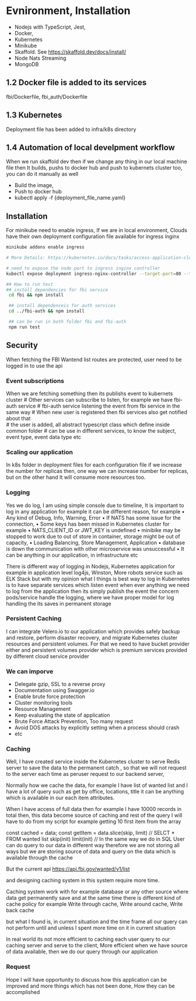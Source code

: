# Evnironment, Installation
  - Nodejs with TypeScript, Jest, 
  - Docker, 
  - Kubernetes
  - Minikube
  - Skaffold. See https://skaffold.dev/docs/install/
  - Node Nats Streaming
  - MongoDB
 
## 1.2 Docker file is added to its services
fbi/Dockerfile, fbi_auth/Dockerfile

## 1.3 Kubernetes 
Deployment file has been added to infra/k8s directory

## 1.4 Automation of local develpment workflow 
 When we run skaffold dev then if we change any thing in our local machine file then It builds, pushs to docker hub and push to kubernets cluster too, you can do it manually as well
 - Build the image, 
 - Push to docker hub 
 - kubectl apply -f {deployment_file_name.yaml}

## Installation
 For minikube need to enable ingress, If we are in local environment, Clouds have their own deployment configuration file available for ingress inginx
 
 ``` bash 
 minikube addons enable ingress

 # More Details: https://kubernetes.io/docs/tasks/access-application-cluster/ingress-minikube/

 # need to expose the node port to ingress inginx controller 
 kubectl expose deployment ingress-nginx-controller --target-port=80 --type=NodePort -n kube-system

 ## How to run test
 ## install dependencies for fbi service
  cd fbi && npm install 

  ## install dependenceis for auth services
  cd ../fbi-auth && npm install 

  ## can be run in both folder fbi and fbi-auth 
  npm run test 
  ```

## Security  
When fetching the FBI Wantend list routes are protected, user need to be logged in to use the api 

### Event subscriptions
When we are fetching something then its publishs event to kubernets cluster 
    # Other services can subscribe to listen, for example we have fbi-auth service
    # fbi-auth service listening the event from fbi service in the same way 
    # When new user is registered then fbi services also get notified about that   
    # the user is added, all abstract typescript class which define inside common folder 
    # can be use in different services, to know the subject, event type, event data type etc


### Scaling our application 
In k8s folder in deployment files for each configuration file if we increase the number for replicas then, one way we can increase number for replicas, but on the other hand It will consume more resources too.

### Logging 
Yes we do log, I am using simple console due to timeline, It is important to log in any application for example it can be different reason, for example 
    • Any kind of Debug, Info, Warning, Error
    • If NATS has some issue for the connection, 
    • Some keys has been missed in Kubernetes cluster for example 
    • NATS_CLIENT_ID or JWT_KEY is undefined
    • minibike may be stopped to work due to out of store in container, storage might be out of capacity, 
    • Loading Balancing, Store Management, Application 
    • database is down the communication with other microservice was unsuccessful
    • It can be anything in our application, in infrastructure  etc

There is different way of logging in Nodejs, Kubernetes application for example in application level log4js, Winston, More robots service such as ELK Stack but with my opinion what I things is best way to log in Kubernetes is to have separate services which listen event when ever anything we need to log from the application then its simply publish the event the concern pods/service handle the logging, where we have proper model for log handling the its saves in permanent storage

### Persistent Caching 
I can integrate Velero.io to our application which provides safely backup and restore, perform disaster recovery, and migrate Kubernetes cluster resources and persistent volumes. For that we need to have bucket provider either and persistent volumes provider which is premium services provided by different cloud service provider
      
### We can imporve
- Delegate gzip, SSL to a reverse proxy 
- Documentation using Swagger.io
- Enable brute force protection
- Cluster monitoring tools
- Resource Management
- Keep evaluating the state of application 
- Brute Force Attack Prevention, Too many request
- Avoid DOS attacks by explicitly setting when a process should crash
- etc


### Caching 
Well, I have created service inside the Kubernetes cluster to serve Redis server to save the data to the permanent catch , so that we will not request to the server each time as peruser request to our backend server,

Normally how we cache the data, for example I have list of wanted list and I have a lot of query such as get by office, locations, title it can be anything which is available in our each item attributes.

When I have access of full data then for example I have 10000 records in total then, this data become source of caching and rest of the query I will have to do from my script for example getting 10 first item from the array 

const cached = data;
const getItem = data.slice(skip, limit)  // SELCT * FROM wanted list  skip(init) limit(init)
// In the same way we do in SQL 
User can do query to our data in different way therefore we are not storing all ways but we are storing source of data and query on the data which is available through the cache

But the current api 
https://api.fbi.gov/wanted/v1/list

and designing caching system in this system require more time.

Caching system work with for example database or any other source where data get permanently save and at the same time there is different kind of cache policy for example Write through cache, Write around cache, Write back cache

but what I found is,  in current situation and the time frame all our query can not perform until and unless I spent more time on it in current situation

In real world its not more efficient to caching each user query to our caching server and serve to the client, More efficient when we have source of data available, then we do our query through our application 

### Request 
Hope I will have opportunity to discuss how this application can be improved and more things which has not been done, How they can be accomplished